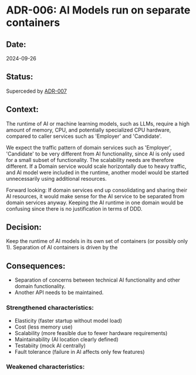# ADR-006: AI Models run on separate containers

## Date:

2024-09-26

## Status:

Superceded by [ADR-007](/ADR/ADR-007-use-of-external-llms.md)

## Context:

The runtime of AI or machine learning models, such as LLMs, require a high amount of memory, CPU,
and potentially specialized CPU hardware, compared to caller services such as 'Employer' and 'Candidate'.

We expect the traffic pattern of domain services such as 'Employer', 'Candidate' to be very different from AI
functionality, since AI
is only used for a small subset of functionality. The scalability needs are therefore different.
If a Domain service would scale horizontally due to heavy traffic, and AI model were included in the runtime, 
another model would be started unnecessarily using additional resources.

Forward looking: If domain services end up consolidating and sharing their AI resources, it would make sense for the AI service
to be separated from domain services anyway. Keeping the AI runtime in one domain would be confusing since there is no 
justification in terms of DDD.

## Decision:

Keep the runtime of AI models in its own set of containers (or possibly only 1).
Separation of AI containers is driven by the 

## Consequences:
- Separation of concerns between technical AI functionality and other domain functionality.
- Another API needs to be maintained.



### Strengthened characteristics:

- Elasticity (faster startup without model load)
- Cost (less memory use)
- Scalability (more feasible due to fewer hardware requirements)
- Maintainability (AI location clearly defined)
- Testabiity (mock AI centrally)
- Fault tolerance (failure in AI affects only few features)

### Weakened characteristics:


